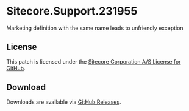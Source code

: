 # Sitecore.Support.231955
Marketing definition with the same name leads to unfriendly exception

## License  
This patch is licensed under the [Sitecore Corporation A/S License for GitHub](https://github.com/sitecoresupport/Sitecore.Support.231955/blob/master/LICENSE).  

## Download  
Downloads are available via [GitHub Releases](https://github.com/sitecoresupport/Sitecore.Support.231955/releases).  
